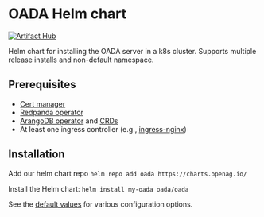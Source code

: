 <!--
 Copyright 2022 Open Ag Data Alliance

 Licensed under the Apache License, Version 2.0 (the "License");
 you may not use this file except in compliance with the License.
 You may obtain a copy of the License at

     http://www.apache.org/licenses/LICENSE-2.0

 Unless required by applicable law or agreed to in writing, software
 distributed under the License is distributed on an "AS IS" BASIS,
 WITHOUT WARRANTIES OR CONDITIONS OF ANY KIND, either express or implied.
 See the License for the specific language governing permissions and
 limitations under the License.
-->

# OADA Helm chart

[![Artifact Hub](https://img.shields.io/endpoint?url=https://artifacthub.io/badge/repository/oada)](https://artifacthub.io/packages/helm/oada/oada)

Helm chart for installing the OADA server in a k8s cluster.
Supports multiple release installs and non-default namespace.

## Prerequisites

- [Cert manager][]
- [Redpanda operator][]
- [ArangoDB operator][] and [CRDs][arangodb crd]
- At least one ingress controller (e.g., [ingress-nginx][])

## Installation

Add our helm chart repo
`helm repo add oada https://charts.openag.io/`

Install the Helm chart:
`helm install my-oada oada/oada`

See the [default values](values.yaml) for various configuration options.

[cert manager]: https://artifacthub.io/packages/helm/cert-manager/cert-manager
[redpanda operator]: https://artifacthub.io/packages/helm/redpanda/redpanda-operator
[arangodb operator]: https://artifacthub.io/packages/helm/source-field/kube-arangodb
[arangodb crd]: https://artifacthub.io/packages/helm/source-field/kube-arangodb-crd
[ingress-nginx]: https://artifacthub.io/packages/helm/ingress-nginx/ingress-nginx
